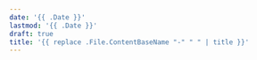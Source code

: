 ```yaml
---
date: '{{ .Date }}'
lastmod: '{{ .Date }}'
draft: true
title: '{{ replace .File.ContentBaseName "-" " " | title }}'
---
```

